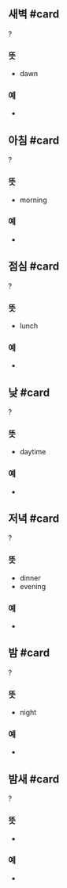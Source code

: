 ## 새벽 #card
?
### 뜻
- dawn
### 예
-
<!--SR:!2024-12-22,8,258-->

## 아침 #card
?
### 뜻
- morning
### 예
-
<!--SR:!2025-02-03,83,270-->

## 점심 #card
?
### 뜻
- lunch
### 예
-
<!--SR:!2025-01-06,23,258-->

## 낮 #card
?
### 뜻
- daytime
### 예
-
<!--SR:!2025-04-10,121,292-->


## 저녁 #card
?
### 뜻
- dinner
- evening
### 예
-
<!--SR:!2025-01-30,46,255-->

## 밤 #card
?
### 뜻
- night
### 예
-
<!--SR:!2024-12-31,43,295-->

## 밤새 #card
?
### 뜻
-
### 예
-

